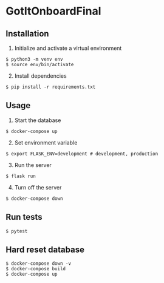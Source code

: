 # GotItOnboardFinal

## Installation

1. Initialize and activate a virtual environment
```
$ python3 -m venv env
$ source env/bin/activate
```

2. Install dependencies
```
$ pip install -r requirements.txt
```

## Usage
1. Start the database
```
$ docker-compose up
```

2. Set environment variable
```
$ export FLASK_ENV=development # development, production
```

3. Run the server
```
$ flask run
```

4. Turn off the server
```
$ docker-compose down
```

## Run tests
```
$ pytest
```

## Hard reset database
```
$ docker-compose down -v
$ docker-compose build
$ docker-compose up
```